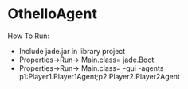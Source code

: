 # OthelloAgent

How To Run:
- Include jade.jar in library project
- Properties->Run-> Main.class= jade.Boot
- Properties->Run-> Main.class= -gui -agents p1:Player1.Player1Agent;p2:Player2.Player2Agent

